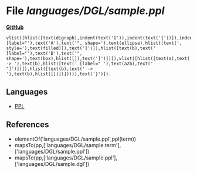 # File _languages/DGL/sample.ppl_
**[GitHub](https://github.com/softlang/yas/blob/master/languages/DGL/sample.ppl)**
```
vlist([hlist([text(digraph),indent(text('G')),indent(text('{'))]),indent(indent(vbox(vlist([hlist([text(a),text(' [label="'),text('A'),text('", shape='),text(ellipse),hlist([text(', style='),text(filled)]),text(']')]),hlist([text(b),text(' [label="'),text('B'),text('", shape='),text(box),hlist([]),text(']')])]),vlist([hlist([text(a),text(' -> '),text(b),hlist([text(' [label=" '),text(a2b),text(' "]')])]),hlist([text(b),text(' -> '),text(b),hlist([])])])))),text('}')]).
```

## Languages
* [PPL](../languages/PPL.md)

## References
* elementOf('languages/DGL/sample.ppl',ppl(term))
* mapsTo(pp,['languages/DGL/sample.term'],['languages/DGL/sample.ppl'])
* mapsTo(pp,['languages/DGL/sample.ppl'],['languages/DGL/sample.dgl'])
